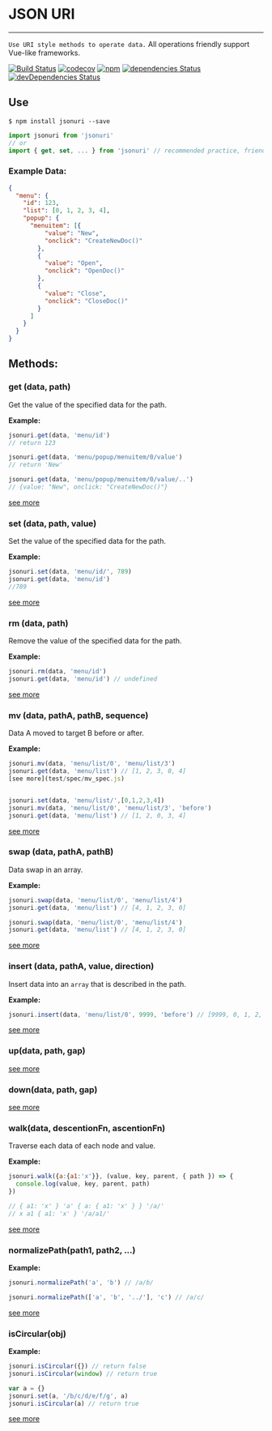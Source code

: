 # JSON URI

---

`Use URI style methods to operate data.`
All operations friendly support Vue-like frameworks.

[![Build Status](https://api.travis-ci.org/aligay/jsonuri.svg?branch=master)](https://travis-ci.org/aligay/jsonuri/branches)
[![codecov](https://codecov.io/gh/aligay/jsonuri/branch/master/graph/badge.svg)](https://codecov.io/gh/aligay/jsonuri/branch/master)
[![npm](https://img.shields.io/npm/v/jsonuri.svg)](https://www.npmjs.com/package/jsonuri)
[![dependencies Status](https://david-dm.org/aligay/jsonuri/status.svg)](https://david-dm.org/aligay/jsonuri)
[![devDependencies Status](https://david-dm.org/aligay/jsonuri/dev-status.svg)](https://david-dm.org/aligay/jsonuri?type=dev)

## Use

```shell
$ npm install jsonuri --save
```

```javascript
import jsonuri from 'jsonuri'
// or
import { get, set, ... } from 'jsonuri' // recommended practice, friendly to tree-shaking
```

### Example Data:
```json
{
  "menu": {
    "id": 123,
    "list": [0, 1, 2, 3, 4],
    "popup": {
      "menuitem": [{
          "value": "New",
          "onclick": "CreateNewDoc()"
        },
        {
          "value": "Open",
          "onclick": "OpenDoc()"
        },
        {
          "value": "Close",
          "onclick": "CloseDoc()"
        }
      ]
    }
  }
}

```

## Methods:

### get (data, path)
Get the value of the specified data for the path.


**Example:**

```javascript
jsonuri.get(data, 'menu/id')
// return 123

jsonuri.get(data, 'menu/popup/menuitem/0/value')
// return 'New'

jsonuri.get(data, 'menu/popup/menuitem/0/value/..')
// {value: "New", onclick: "CreateNewDoc()"}

```
[see more](test/spec/get_spec.js)
### set (data, path, value)
Set the value of the specified data for the path.

**Example:**

```javascript
jsonuri.set(data, 'menu/id/', 789)
jsonuri.get(data, 'menu/id')
//789

```
[see more](test/spec/set_spec.js)

### rm (data, path)
Remove the value of the specified data for the path.

**Example:**

```javascript
jsonuri.rm(data, 'menu/id')
jsonuri.get(data, 'menu/id') // undefined
```
[see more](test/spec/rm_spec.js)


### mv (data, pathA, pathB, sequence)
Data A moved to target B before or after.

**Example:**

```javascript
jsonuri.mv(data, 'menu/list/0', 'menu/list/3')
jsonuri.get(data, 'menu/list') // [1, 2, 3, 0, 4]
[see more](test/spec/mv_spec.js)


jsonuri.set(data, 'menu/list/',[0,1,2,3,4])
jsonuri.mv(data, 'menu/list/0', 'menu/list/3', 'before')
jsonuri.get(data, 'menu/list') // [1, 2, 0, 3, 4]

```
[see more](test/spec/mv_spec.js)

### swap (data, pathA, pathB)
Data swap in an array.

**Example:**

```javascript
jsonuri.swap(data, 'menu/list/0', 'menu/list/4')
jsonuri.get(data, 'menu/list') // [4, 1, 2, 3, 0]

jsonuri.swap(data, 'menu/list/0', 'menu/list/4')
jsonuri.get(data, 'menu/list') // [4, 1, 2, 3, 0]

```
[see more](test/spec/swap_spec.js)


### insert (data, pathA, value, direction)

Insert data into an `array` that is described in the path.

**Example:**

```javascript
jsonuri.insert(data, 'menu/list/0', 9999, 'before') // [9999, 0, 1, 2, 3, 4]

```
[see more](test/spec/insert_spec.js)


### up(data, path, gap)
[see more](test/spec/up_spec.js)


### down(data, path, gap)

[see more](test/spec/down_spec.js)


### walk(data, descentionFn, ascentionFn)
Traverse each data of each node and value.

**Example:**

```javascript
jsonuri.walk({a:{a1:'x'}}, (value, key, parent, { path }) => {
  console.log(value, key, parent, path)
})

// { a1: 'x' } 'a' { a: { a1: 'x' } } '/a/'
// x a1 { a1: 'x' } '/a/a1/'
```
[see more](test/spec/walk_spec.js)

### normalizePath(path1, path2, ...)

**Example:**

```javascript
jsonuri.normalizePath('a', 'b') // /a/b/

jsonuri.normalizePath(['a', 'b', '../'], 'c') // /a/c/


```
[see more](test/spec/normalizePath_spec.js)

### isCircular(obj)

**Example:**

```javascript
jsonuri.isCircular({}) // return false
jsonuri.isCircular(window) // return true

var a = {}
jsonuri.set(a, '/b/c/d/e/f/g', a)
jsonuri.isCircular(a) // return true


```
[see more](test/spec/isCircular_spec.js)

